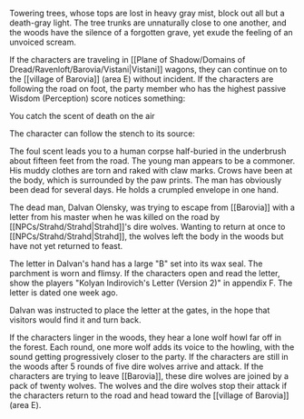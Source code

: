 Towering trees, whose tops are lost in heavy gray mist, block out all but a death-gray light. The tree trunks are unnaturally close to one another, and the woods have the silence of a forgotten grave, yet exude the feeling of an unvoiced scream.

If the characters are traveling in [[Plane of Shadow/Domains of Dread/Ravenloft/Barovia/Vistani|Vistani]] wagons, they can continue on to the [[village of Barovia]] (area E) without incident.
If the characters are following the road on foot, the party member who has the highest passive Wisdom (Perception) score notices something:

You catch the scent of death on the air

The character can follow the stench to its source:

The foul scent leads you to a human corpse half-buried in the underbrush about fifteen feet from the road. The young man appears to be a commoner. His muddy clothes are torn and raked with claw marks. Crows have been at the body, which is surrounded by the paw prints. The man has obviously been dead for several days. He holds a crumpled envelope in one hand.

The dead man, Dalvan Olensky, was trying to escape from [[Barovia]] with a letter from his master when he was killed on the road by [[NPCs/Strahd/Strahd|Strahd]]'s dire wolves. Wanting to return at once to [[NPCs/Strahd/Strahd|Strahd]], the wolves left the body in the woods but have not yet returned to feast.

The letter in Dalvan's hand has a large "B" set into its wax seal. The parchment is worn and flimsy. If the characters open and read the letter, show the players "Kolyan Indirovich's Letter (Version 2)" in appendix F. The letter is dated one week ago.

Dalvan was instructed to place the letter at the gates, in the hope that visitors would find it and turn back.

If the characters linger in the woods, they hear a lone wolf howl far off in the forest. Each round, one more wolf adds its voice to the howling, with the sound getting progressively closer to the party. If the characters are still in the woods after 5 rounds of five dire wolves arrive and attack. If the characters are trying to leave [[Barovia]], these dire wolves are joined by a pack of twenty wolves. The wolves and the dire wolves stop their attack if the characters return to the road and head toward the [[village of Barovia]] (area E).